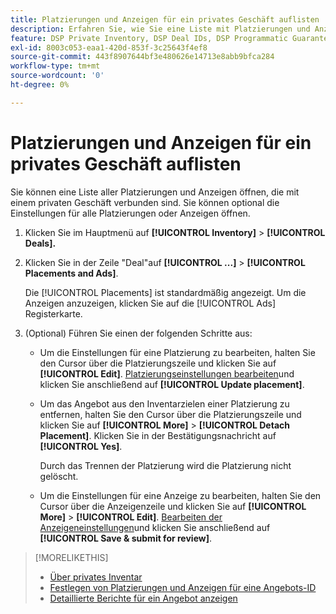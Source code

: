```yaml
---
title: Platzierungen und Anzeigen für ein privates Geschäft auflisten
description: Erfahren Sie, wie Sie eine Liste mit Platzierungen und Anzeigen öffnen, die mit einem privaten Kauf verknüpft sind.
feature: DSP Private Inventory, DSP Deal IDs, DSP Programmatic Guaranteed Deals
exl-id: 8003c053-eaa1-420d-853f-3c25643f4ef8
source-git-commit: 443f8907644bf3e480626e14713e8abb9bfca284
workflow-type: tm+mt
source-wordcount: '0'
ht-degree: 0%

---
```


# Platzierungen und Anzeigen für ein privates Geschäft auflisten

Sie können eine Liste aller Platzierungen und Anzeigen öffnen, die mit einem privaten Geschäft verbunden sind. Sie können optional die Einstellungen für alle Platzierungen oder Anzeigen öffnen.

1. Klicken Sie im Hauptmenü auf **[!UICONTROL Inventory]** > **[!UICONTROL Deals].**

1. Klicken Sie in der Zeile &quot;Deal&quot;auf  **[!UICONTROL ...]** > **[!UICONTROL Placements and Ads]**.

   Die [!UICONTROL Placements] ist standardmäßig angezeigt. Um die Anzeigen anzuzeigen, klicken Sie auf die [!UICONTROL Ads] Registerkarte.

1. (Optional) Führen Sie einen der folgenden Schritte aus:

   * Um die Einstellungen für eine Platzierung zu bearbeiten, halten Sie den Cursor über die Platzierungszeile und klicken Sie auf **[!UICONTROL Edit]**. [Platzierungseinstellungen bearbeiten](/help/dsp/campaign-management/placements/placement-settings.md)und klicken Sie anschließend auf **[!UICONTROL Update placement]**.

   * Um das Angebot aus den Inventarzielen einer Platzierung zu entfernen, halten Sie den Cursor über die Platzierungszeile und klicken Sie auf **[!UICONTROL More]** > **[!UICONTROL Detach Placement]**. Klicken Sie in der Bestätigungsnachricht auf **[!UICONTROL Yes]**.

      Durch das Trennen der Platzierung wird die Platzierung nicht gelöscht.

   * Um die Einstellungen für eine Anzeige zu bearbeiten, halten Sie den Cursor über die Anzeigenzeile und klicken Sie auf **[!UICONTROL More]** > **[!UICONTROL Edit]**. [Bearbeiten der Anzeigeneinstellungen](/help/dsp/campaign-management/ads/ad-edit.md)und klicken Sie anschließend auf **[!UICONTROL Save & submit for review]**.

>[!MORELIKETHIS]
>
>* [Über privates Inventar](private-inventory-about.md)
>* [Festlegen von Platzierungen und Anzeigen für eine Angebots-ID](deal-id-attach-placements.md)
>* [Detaillierte Berichte für ein Angebot anzeigen](deal-view-report.md)

